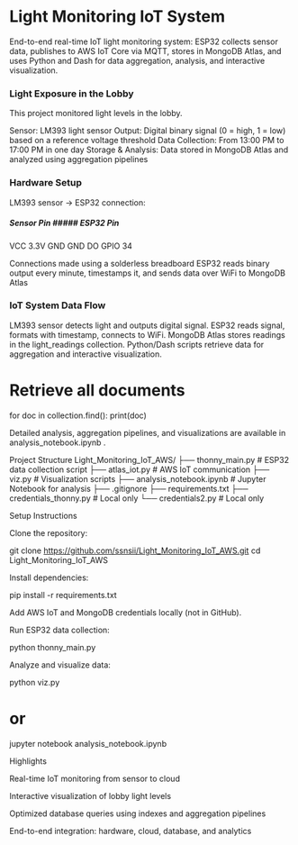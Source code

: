 # Light Monitoring IoT System

End-to-end real-time IoT light monitoring system:
ESP32 collects sensor data, publishes to AWS IoT Core via MQTT, stores in MongoDB Atlas, and uses Python and Dash for data aggregation, analysis, and interactive visualization.

### Light Exposure in the Lobby

This project monitored light levels in the lobby.

Sensor: LM393 light sensor
Output: Digital binary signal (0 = high, 1 = low) based on a reference voltage threshold
Data Collection: From 13:00 PM to 17:00 PM in one day
Storage & Analysis: Data stored in MongoDB Atlas and analyzed using aggregation pipelines

### Hardware Setup

LM393 sensor → ESP32 connection:
##### Sensor Pin	##### ESP32 Pin
VCC	                3.3V
GND	                GND
DO	                GPIO 34

Connections made using a solderless breadboard
ESP32 reads binary output every minute, timestamps it, and sends data over WiFi to MongoDB Atlas

### IoT System Data Flow

LM393 sensor detects light and outputs digital signal.
ESP32 reads signal, formats with timestamp, connects to WiFi.
MongoDB Atlas stores readings in the light_readings collection.
Python/Dash scripts retrieve data for aggregation and interactive visualization.



# Retrieve all documents
for doc in collection.find():
    print(doc)


Detailed analysis, aggregation pipelines, and visualizations are available in analysis_notebook.ipynb
.

Project Structure
Light_Monitoring_IoT_AWS/
├── thonny_main.py          # ESP32 data collection script
├── atlas_iot.py            # AWS IoT communication
├── viz.py                  # Visualization scripts
├── analysis_notebook.ipynb # Jupyter Notebook for analysis
├── .gitignore
├── requirements.txt
├── credentials_thonny.py   # Local only
└── credentials2.py         # Local only

Setup Instructions

Clone the repository:

git clone https://github.com/ssnsii/Light_Monitoring_IoT_AWS.git
cd Light_Monitoring_IoT_AWS


Install dependencies:

pip install -r requirements.txt


Add AWS IoT and MongoDB credentials locally (not in GitHub).

Run ESP32 data collection:

python thonny_main.py


Analyze and visualize data:

python viz.py
# or
jupyter notebook analysis_notebook.ipynb

Highlights

Real-time IoT monitoring from sensor to cloud

Interactive visualization of lobby light levels

Optimized database queries using indexes and aggregation pipelines

End-to-end integration: hardware, cloud, database, and analytics
